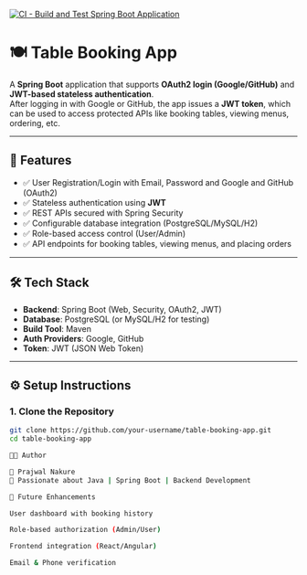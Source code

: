 [![CI - Build and Test Spring Boot Application](https://github.com/pr4jwal-19/book-order-sb/actions/workflows/ci.yml/badge.svg)](https://github.com/pr4jwal-19/book-order-sb/actions/workflows/ci.yml)

# 🍽️ Table Booking App

A **Spring Boot** application that supports **OAuth2 login (Google/GitHub)** and **JWT-based stateless authentication**.  
After logging in with Google or GitHub, the app issues a **JWT token**, which can be used to access protected APIs like booking tables, viewing menus, ordering, etc.

---

## 🚀 Features
- ✅ User Registration/Login with Email, Password and Google and GitHub (OAuth2)
- ✅ Stateless authentication using **JWT**
- ✅ REST APIs secured with Spring Security
- ✅ Configurable database integration (PostgreSQL/MySQL/H2)
- ✅ Role-based access control (User/Admin)
- ✅ API endpoints for booking tables, viewing menus, and placing orders
---

## 🛠️ Tech Stack
- **Backend**: Spring Boot (Web, Security, OAuth2, JWT)
- **Database**: PostgreSQL (or MySQL/H2 for testing)
- **Build Tool**: Maven
- **Auth Providers**: Google, GitHub
- **Token**: JWT (JSON Web Token)

---

## ⚙️ Setup Instructions

### 1. Clone the Repository
```bash
git clone https://github.com/your-username/table-booking-app.git
cd table-booking-app

🧑‍💻 Author

👤 Prajwal Nakure
💼 Passionate about Java | Spring Boot | Backend Development

🌟 Future Enhancements

User dashboard with booking history

Role-based authorization (Admin/User)

Frontend integration (React/Angular)

Email & Phone verification
